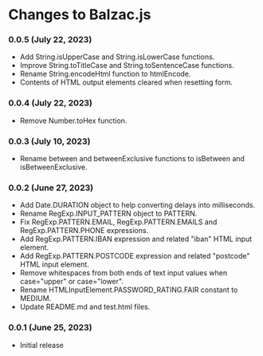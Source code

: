 # Changes to Balzac.js

### 0.0.5 (July 22, 2023)

* Add String.isUpperCase and String.isLowerCase functions.
* Improve String.toTitleCase and String.toSentenceCase functions.
* Rename String.encodeHtml function to htmlEncode.
* Contents of HTML output elements cleared when resetting form.

### 0.0.4 (July 22, 2023)

* Remove Number.toHex function.

### 0.0.3 (July 10, 2023)

* Rename between and betweenExclusive functions to isBetween and isBetweenExclusive.

### 0.0.2 (June 27, 2023)

* Add Date.DURATION object to help converting delays into milliseconds.
* Rename RegExp.INPUT_PATTERN object to PATTERN.
* Fix RegExp.PATTERN.EMAIL, RegExp.PATTERN.EMAILS and RegExp.PATTERN.PHONE expressions.
* Add RegExp.PATTERN.IBAN expression and related "iban" HTML input element.
* Add RegExp.PATTERN.POSTCODE expression and related "postcode" HTML input element.
* Remove whitespaces from both ends of text input values when case="upper" or case="lower".
* Rename HTMLInputElement.PASSWORD_RATING.FAIR constant to MEDIUM.
* Update README.md and test.html files.

### 0.0.1 (June 25, 2023)

* Initial release
